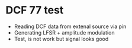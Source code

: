# DCF 77 test
* Reading DCF data from extenal source via pin
* Generating LFSR + amplitude modulation
* Test, is not work but signal looks good
